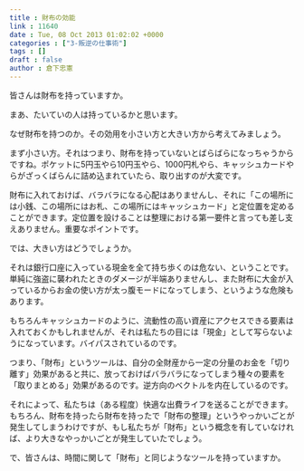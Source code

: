 ```yaml
---
title : 財布の効能
link : 11640
date : Tue, 08 Oct 2013 01:02:02 +0000
categories : ["3-叛逆の仕事術"]
tags : []
draft : false
author : 倉下忠憲
---
```


皆さんは財布を持っていますか。

まあ、たいていの人は持っているかと思います。

なぜ財布を持つのか。その効用を小さい方と大きい方から考えてみましょう。

まず小さい方。それはつまり、財布を持っていないとばらばらになっちゃうからですね。ポケットに5円玉やら10円玉やら、1000円札やら、キャッシュカードやらがざっくばらんに詰め込まれていたら、取り出すのが大変です。

財布に入れておけば、バラバラになる心配はありませんし、それに「この場所には小銭、この場所にはお札、この場所にはキャッシュカード」と定位置を定めることができます。定位置を設けることは整理における第一要件と言っても差し支えありません。重要なポイントです。

では、大きい方はどうでしょうか。

それは銀行口座に入っている現金を全て持ち歩くのは危ない、ということです。単純に強盗に襲われたときのダメージが半端ありませんし、また財布に大金が入っているからお金の使い方が太っ腹モードになってしまう、というような危険もあります。

もちろんキャッシュカードのように、流動性の高い資産にアクセスできる要素は入れておくかもしれませんが、それは私たちの目には「現金」として写らないようになっています。バイパスされているのです。

つまり、「財布」というツールは、自分の全財産から一定の分量のお金を「切り離す」効果があると共に、放っておけばバラバラになってしまう種々の要素を「取りまとめる」効果があるのです。逆方向のベクトルを内在しているのです。

それによって、私たちは（ある程度）快適な出費ライフを送ることができます。もちろん、財布を持ったら財布を持ったで「財布の整理」というやっかいごとが発生してしまうわけですが、もし私たちが「財布」という概念を有していなければ、より大きなやっかいごとが発生していたでしょう。

で、皆さんは、時間に関して「財布」と同じようなツールを持っていますか。